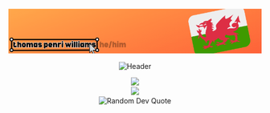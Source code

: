 <!--
**007-Tommy/007-Tommy** is a ✨ _special_ ✨ repository because its `README.md` (this file) appears on your GitHub profile.

Here are some ideas to get you started:

- 🔭 I’m currently working on ...
- 🌱 I’m currently learning ...
- 👯 I’m looking to collaborate on ...
- 🤔 I’m looking for help with ...
- 💬 Ask me about ...
- 📫 How to reach me: ...
- 😄 Pronouns: ...
- ⚡ Fun fact: ...
-->
<p align="center">
   <img src="banner.png" alt="Banner" />
</p>

<p align="center">
   <img src="https://readme-typing-svg.demolab.com?font=Fira+Code&duration=1000&pause=1000&color=F79A00&center=true&vCenter=true&width=435&lines=Thomas+Penri+Williams;Hey+there+%3AD;Proud+Cymro%3A+yma+o+hyd" alt="Header" />
</p>
<div id="header" align="center">
  <img src="http://github-profile-summary-cards.vercel.app/api/cards/profile-details?username=007-Tommy&theme=transparent" />
</div>
<div id="header" align="center">
  <img src="http://github-profile-summary-cards.vercel.app/api/cards/most-commit-language?username=007-Tommy&theme=transparent" />
</div>
<div id="header" align="center">
  <img src="https://quotes-github-readme.vercel.app/api?type=horizontal&theme=transparent" alt="Random Dev Quote"/>
</div>


